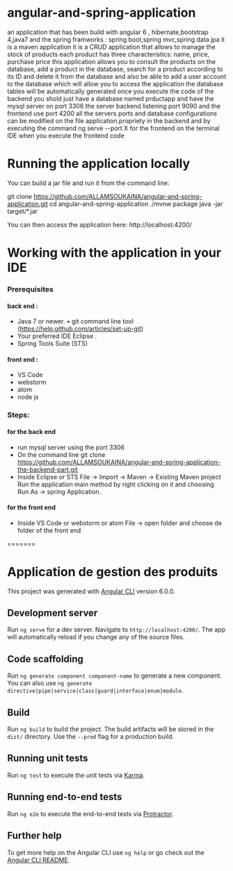 # angular-and-spring-application
an application that has been build with angular 6 , hibernate,bootstrap 4,java7 and  the spring framworks : spring boot,spring mvc,spring data jpa
it is a maven application
it is a CRUD application that allows to manage the stock of products
each product has three characteristics: name, price, purchase price
this application allows you to consult the products on the database, add a product in the database, search for a product according to its ID and delete it from the database and also be able to add a user account to the database which will allow you to access the application
the database tables will be automatically generated once you execute the code of the backend you shold just have a database named prductapp and have the mysql server on port 3306
the server backend listening port 9090 and the frontend use port 4200
all the servers ports  and database configurations  can be modified on the file application.propriety in the backend and by executing the command ng serve --port X for the frontend on the terminal IDE when you execute the frontend code  


# Running the application locally

You can build a jar file and run it from the command line:

git clone https://github.com/ALLAMSOUKAINA/angular-and-spring-application.git
cd angular-and-spring-application
./mvnw package
java -jar target/*.jar

You can then access the application here: http://localhost:4200/


# Working with the application in your IDE

### Prerequisites
#### back end :
* Java 7 or newer. 
•	git command line tool (https://help.github.com/articles/set-up-git) 
* Your preferred IDE Eclipse . 
* Spring Tools Suite (STS) 
#### front end :
* VS Code
* webstorm 
* atom 
* node js

### Steps:
#### for the back end
+ run mysql server using the port 3306
+ On the command line git clone https://github.com/ALLAMSOUKAINA/angular-and-spring-application-the-backend-part.git 
+ Inside Eclipse or STS File -> Import -> Maven -> Existing Maven project Run the application main method by right clicking on it and choosing Run As -> spring Application.

#### for the front end
+ Inside VS Code or webstorm or atom File -> open folder and choose de folder of the front end

=======
# Application de gestion des produits

This project was generated with [Angular CLI](https://github.com/angular/angular-cli) version 6.0.0.

## Development server

Run `ng serve` for a dev server. Navigate to `http://localhost:4200/`. The app will automatically reload if you change any of the source files.

## Code scaffolding

Run `ng generate component component-name` to generate a new component. You can also use `ng generate directive|pipe|service|class|guard|interface|enum|module`.

## Build

Run `ng build` to build the project. The build artifacts will be stored in the `dist/` directory. Use the `--prod` flag for a production build.

## Running unit tests

Run `ng test` to execute the unit tests via [Karma](https://karma-runner.github.io).

## Running end-to-end tests

Run `ng e2e` to execute the end-to-end tests via [Protractor](http://www.protractortest.org/).

## Further help

To get more help on the Angular CLI use `ng help` or go check out the [Angular CLI README](https://github.com/angular/angular-cli/blob/master/README.md).
